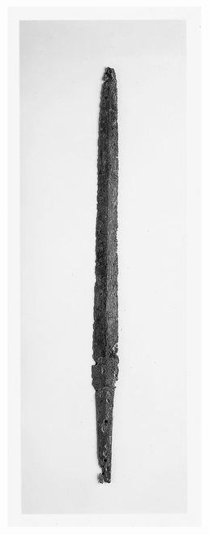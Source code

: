 
![The Ken Sword - an double-edged innovation and iteration toward the Katana.](images/japanese-ken-sword-met.jpeg)